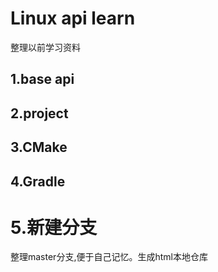 # Linux api learn
整理以前学习资料

## 1.base api

## 2.project
## 3.CMake
## 4.Gradle

# 5.新建分支
整理master分支,便于自己记忆。生成html本地仓库
